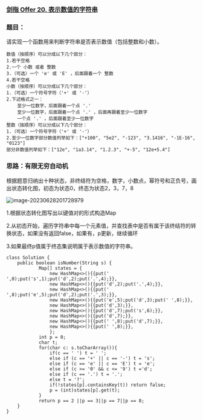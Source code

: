 ### [剑指 Offer 20. 表示数值的字符串](https://leetcode.cn/problems/biao-shi-shu-zhi-de-zi-fu-chuan-lcof/)

### 题目：

请实现一个函数用来判断字符串是否表示数值（包括整数和小数）。

```
数值（按顺序）可以分成以下几个部分：
1.若干空格
2.一个 小数 或者 整数
3.（可选）一个 'e' 或 'E' ，后面跟着一个 整数
4.若干空格
小数（按顺序）可以分成以下几个部分：
1.（可选）一个符号字符（'+' 或 '-'）
2.下述格式之一：
	至少一位数字，后面跟着一个点 '.'
	至少一位数字，后面跟着一个点 '.' ，后面再跟着至少一位数字
	一个点 '.' ，后面跟着至少一位数字
整数（按顺序）可以分成以下几个部分：
1.（可选）一个符号字符（'+' 或 '-'）
2.至少一位数字部分数值列举如下：["+100", "5e2", "-123", "3.1416", "-1E-16", "0123"]
部分非数值列举如下：["12e", "1a3.14", "1.2.3", "+-5", "12e+5.4"]
```

### 思路：有限无穷自动机

根据题意归纳出十种状态，非终结符为空格，数字，小数点，幂符号和正负号，画出状态转化图，初态为状态0，终态为状态2，3，7，8

![image-20230628201728979](E:\Leetcode\剑指offer\image-20230628201728979.png)

1.根据状态转化图写出以键值对的形式构造Map

2.从初态开始，遍历字符串中每一个元素值，并查找表中是否有属于该终结符的转换状态，如果没有返回false，如果有，p更新，继续循环

3.如果最终p值属于终态集说明属于表示数值的字符串。

```
class Solution {
    public boolean isNumber(String s) {
            Map[] states = {
                new HashMap<>(){{put(' ',0);put('s',1);put('d',2);put('.',4);}},
                new HashMap<>(){{put('d',2);put('.',4);}},
                new HashMap<>(){{put(' ',8);put('e',5);put('d',2);put('.',3);}},
                new HashMap<>(){{put('e',5);put('d',3);put(' ',8);}},
                new HashMap<>(){{put('d',3);}},
                new HashMap<>(){{put('d',7);put('s',6);}},
                new HashMap<>(){{put('d',7);}},
                new HashMap<>(){{put(' ',8);put('d',7);}},
                new HashMap<>(){{put(' ',8);}},
                };
            int p = 0;
            char t;
            for(char c: s.toCharArray()){
                if(c == ' ') t = ' ';
                else if (c == '+' || c == '-') t = 's';
                else if (c == 'e' || c == 'E') t = 'e';
                else if (c >= '0' && c <= '9') t ='d';
                else if (c == '.') t = '.';
                else t = '?';
                if(!states[p].containsKey(t)) return false;
                p = (int)states[p].get(t);
            }
            return p == 2 ||p == 3||p == 7||p == 8;
    }
}
```




